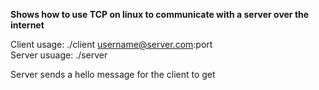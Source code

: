 **Shows how to use TCP on linux to communicate with a server over the internet**

Client usage: ./client username@server.com:port <br>
Server usuage: ./server

Server sends a hello message for the client to get
